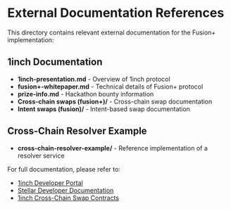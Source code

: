 # External Documentation References

This directory contains relevant external documentation for the Fusion+ implementation:

## 1inch Documentation
- **1inch-presentation.md** - Overview of 1inch protocol
- **fusion+-whitepaper.md** - Technical details of Fusion+ protocol
- **prize-info.md** - Hackathon bounty information
- **Cross-chain swaps (fusion+)/** - Cross-chain swap documentation
- **Intent swaps (fusion)/** - Intent-based swap documentation

## Cross-Chain Resolver Example
- **cross-chain-resolver-example/** - Reference implementation of a resolver service

For full documentation, please refer to:
- [1inch Developer Portal](https://portal.1inch.dev/)
- [Stellar Developer Documentation](https://developers.stellar.org/)
- [1inch Cross-Chain Swap Contracts](https://github.com/1inch/cross-chain-swap)